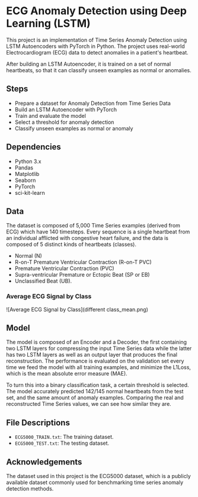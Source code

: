 # ECG Anomaly Detection using Deep Learning (LSTM)

This project is an implementation of Time Series Anomaly Detection using LSTM Autoencoders with PyTorch in Python. The project uses real-world Electrocardiogram (ECG) data to detect anomalies in a patient's heartbeat. 

After building an LSTM Autoencoder, it is trained on a set of normal heartbeats, so that it can classify unseen examples as normal or anomalies.

## Steps

- Prepare a dataset for Anomaly Detection from Time Series Data
- Build an LSTM Autoencoder with PyTorch
- Train and evaluate the model
- Select a threshold for anomaly detection
- Classify unseen examples as normal or anomaly

  
## Dependencies
- Python 3.x
- Pandas
- Matplotlib
- Seaborn
- PyTorch
- sci-kit-learn


## Data

The dataset is composed of 5,000 Time Series examples (derived from ECG) which have 140 timesteps. Every sequence is a single heartbeat from an individual afflicted with congestive heart failure, and the data is composed of 5 distinct kinds of heartbeats (classes).
- Normal (N)
- R-on-T Premature Ventricular Contraction (R-on-T PVC)
- Premature Ventricular Contraction (PVC)
- Supra-ventricular Premature or Ectopic Beat (SP or EB)
- Unclassified Beat (UB).

### Average ECG Signal by Class
![Average ECG Signal by Class](different class_mean.png)


## Model


The model is composed of an Encoder and a Decoder, the first containing two LSTM layers for compressing the input Time Series data while the latter has two LSTM 
layers as well as an output layer that produces the final reconstruction. The performance is evaluated on the validation set every time we feed the model with all training examples,
and minimize the L1Loss, which is the mean absolute error measure (MAE). 

To turn this into a binary classification task, a certain threshold is selected. The model accurately predicted 142/145 
normal heartbeats from the test set, and the same amount of anomaly examples. Comparing the real and reconstructed Time Series values, we can see how similar they are.


## File Descriptions
- `ECG5000_TRAIN.txt`: The training dataset.
- `ECG5000_TEST.txt`: The testing dataset.

## Acknowledgements
The dataset used in this project is the ECG5000 dataset, which is a publicly available dataset commonly used for benchmarking time series anomaly detection methods.

